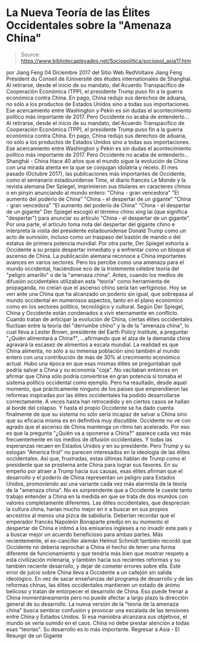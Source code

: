 # La Nueva Teoría de las Élites Occidentales sobre la "Amenaza China"

> Source: https://www.bibliotecapleyades.net/Sociopolitica/sociopol_asia17.htm

por Jiang Feng 04 Diciembre 2017 del Sitio Web RedVoltaire
Jiang Feng Président du Conseil de lUniversité des études internationales de Shanghai.
Al retirarse, desde el inicio de su mandato, del Acuerdo Transpacífico de Cooperación Económica (TPP), el presidente Trump puso fin a la guerra económica contra China. En pago, China redujo sus derechos de aduana, no sólo a los productos de Estados Unidos sino a todas sus importaciones. Ese acercamiento entre Washington y Pekín es sin dudas el acontecimiento político más importante de 2017. Pero Occidente no acaba de entenderlo...
Al retirarse, desde el inicio de su mandato, del Acuerdo Transpacífico de Cooperación Económica (TPP), el presidente Trump puso fin a la guerra económica contra China.
En pago, China redujo sus derechos de aduana, no sólo a los productos de Estados Unidos sino a todas sus importaciones.
Ese acercamiento entre Washington y Pekín es sin dudas el acontecimiento político más importante de 2017.
Pero Occidente no acaba de entenderlo...
Shanghái - China Hace 40 años que el mundo sigue la evolución de China con una mirada atenta en la que se conjugan idolatría y recelo.
El mes pasado (Octubre 2017), las publicaciones más importantes de Occidente, como el semanario estadounidense Time, el diario francés Le Monde y la revista alemana Der Spiegel, imprimieron sus titulares en caracteres chinos o en pinyin anunciando al mundo entero:
"China - gran vencedora" "El aumento del poderío de China" "China - el despertar de un gigante"
"China - gran vencedora"
"El aumento del poderío de China"
"China - el despertar de un gigante"
Der Spiegel escogió el término chino xing lai (que significa "despertar") para anunciar su artículo "China - el despertar de un gigante".
Por una parte, el artículo toma nota del despertar del gigante chino e interpreta la visita del presidente estadounidense Donald Trump como un acto de sumisión, incluso como un traspaso del bastón de mando o del estatus de primera potencia mundial. Por otra parte, Der Spiegel exhorta a Occidente a su propio despertar inmediato y a enfrentar como un bloque el ascenso de China. La publicación alemana reconoce a China importantes avances en varios sectores. Pero los percibe como una amenaza para el mundo occidental, haciéndose eco de la tristemente célebre teoría del "peligro amarillo" o de la "amenaza china". Antes, cuando los medios de difusión occidentales utilizaban esta "teoría" como herramienta de propaganda, no creían que el ascenso chino sería tan vertiginoso.
Hoy se ven ante una China que ha alcanzado un poderío sin igual, que sobrepasa al mundo occidental en numerosos aspectos, tanto en el plano económico como en los sectores político, tecnológico y cultural.
Según Der Spiegel, China y Occidente están condenados a vivir eternamente en conflicto. Cuando tratan de anticipar la evolución de China, ciertas élites occidentales fluctúan entre la teoría del "derrumbe chino" y la de la "amenaza china", lo cual lleva a Lester Brown, presidente del Earth Policy Institute, a preguntar
"¿Quién alimentará a China?",
...afirmando que el alza de la demanda china agravará la escasez de alimentos a escala mundial.
La realidad es que China alimenta, no sólo a su inmensa población sino también al mundo entero con una contribución de más de 30% al crecimiento económico actual. Hubo una época en que esas mismas élites se preguntaban qué podría salvar a China y su economía "coja". No vacilaban entonces en afirmar que China sólo podría convertirse en gran potencia si tomaba el sistema político occidental como ejemplo.
Pero ha resultado, desde aquel momento, que prácticamente ninguno de los países que emprendieron las reformas inspiradas por las élites occidentales ha podido desarrollarse correctamente. A veces hasta han retrocedido y en ciertos casos se hallan al borde del colapso.
Y hasta el propio Occidente se ha dado cuenta finalmente de que su sistema no sólo sería incapaz de salvar a China sino que su eficacia misma es en definitiva muy discutible. Occidente no ve con agrado que el ascenso de China mantenga un ritmo tan acelerado.
Por eso es que la pregunta "¿Quién va a oponerse a China?" aparece cada vez más frecuentemente en los medios de difusión occidentales. Y todas las esperanzas recaen en Estados Unidos y en su presidente. Pero Trump y su eslogan "America first" no parecen interesados en la ideología de las élites occidentales. Así que, frustradas, estas últimas hablan de Trump como el presidente que se prosterna ante China para lograr sus favores. En su empeño por atraer a Trump hacia sus causas, esas élites afirman que el desarrollo y el poderío de China representan un peligro para Estados Unidos, promoviendo así una variante cada vez más alarmista de la teoría de la "amenaza china". No es sorprendente que a Occidente le cueste tanto trabajo entender a China en la medida en que se trata de dos mundos con valores completamente diferentes.
Las élites occidentales, que desprecian la cultura china, harían mucho mejor en ir a buscar en sus propios ancestros al menos una pizca de sabiduría. Deberían recordar que el emperador francés Napoleón Bonaparte predijo en su momento el despertar de China e intimó a los emisarios ingleses a no invadir este país y a buscar mejor un acuerdo beneficioso para ambas partes.
Más recientemente, el ex-canciller alemán Helmut Schmidt también recordó que Occidente no debería reprochar a China el hecho de tener una forma diferente de funcionamiento y que tendría más bien que mostrar respeto a esta civilización milenaria, y también hacia sus recientes reformas y su también reciente desarrollo, y dejar de cometer errores sobre ella. Este error de juicio sobre China lleva a Occidente a un callejón sin salida ideológico.
En vez de sacar enseñanzas del programa de desarrollo y de las reformas chinas, las élites occidentales mantienen un estado de ánimo belicoso y tratan de entorpecer el desarrollo de China.
Eso puede frenar a China momentáneamente pero no puede afectar a largo plazo la dirección general de su desarrollo. La nueva versión de la "teoría de la amenaza china" busca sembrar confusión y provocar una escalada de las tensiones entre China y Estados Unidos. Si esa maniobra alcanzara sus objetivos, el mundo se vería sumido en el caos.
China no debe prestar atención a todas esas "teorías".
Su desarrollo es lo más importante.
Regresar a Asia - El Resurgir de un Gigante
